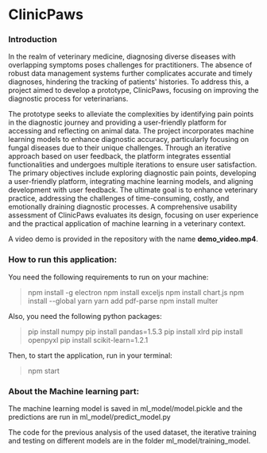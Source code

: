 # ClinicPaws

### Introduction
In the realm of veterinary medicine, diagnosing diverse diseases with overlapping symptoms poses challenges for practitioners. The absence of robust data management systems further complicates accurate and timely diagnoses, hindering the tracking of patients' histories. To address this, a project aimed to develop a prototype, ClinicPaws, focusing on improving the diagnostic process for veterinarians. 

The prototype seeks to alleviate the complexities by identifying pain points in the diagnostic journey and providing a user-friendly platform for accessing and reflecting on animal data. The project incorporates machine learning models to enhance diagnostic accuracy, particularly focusing on fungal diseases due to their unique challenges. Through an iterative approach based on user feedback, the platform integrates essential functionalities and undergoes multiple iterations to ensure user satisfaction. The primary objectives include exploring diagnostic pain points, developing a user-friendly platform, integrating machine learning models, and aligning development with user feedback. The ultimate goal is to enhance veterinary practice, addressing the challenges of time-consuming, costly, and emotionally draining diagnostic processes. A comprehensive usability assessment of ClinicPaws evaluates its design, focusing on user experience and the practical application of machine learning in a veterinary context.

A video demo is provided in the repository with the name **demo_video.mp4**. 


### How to run this application:

You need the following requirements to run on your machine:
> npm install -g electron
> npm install exceljs
> npm install chart.js
> npm install --global yarn
> yarn add pdf-parse
> npm install multer

Also, you need the following python packages:
> pip install numpy
> pip install pandas=1.5.3
> pip install xlrd
> pip install openpyxl
> pip install scikit-learn=1.2.1

Then, to start the application, run in your terminal: 
> npm start


### About the Machine learning part:

The machine learning model is saved in ml_model/model.pickle and the predictions are run in ml_model/predict_model.py

The code for the previous analysis of the used dataset, the iterative training and testing on different models are in the folder ml_model/training_model.
